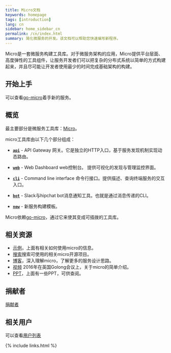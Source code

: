 ```yaml
---
title: Micro文档
keywords: homepage
tags: [introduction]
lang: cn
sidebar: home_sidebar_cn
permalink: /cn/index.html
summary: 简化微服务的开发。该文档可以帮助您快速编写新程序。
---
```


Micro是一套微服务构建工具库。对于微服务架构的应用，Micro提供平台层面、高度弹性的工具组件，让服务开发者们可以把复杂的分布式系统以简单的方式构建起来，并且尽可能让开发者使用最少的时间完成基础架构的构建。

## 开始上手

可以查看[go-micro](https://github.com/micro/go-micro)着手新的服务。

## 概览

最主要部分是微服务工具库：[Micro](https://github.com/micro/micro)。

micro工具库由以下几个部分组成：

- [**`api`**](/cn/api.html) - API Gateway 网关。它是独立的HTTP入口，基于服务发现机制实现动态路由。

- [**`web`**](/cn/web.html) - Web Dashboard web控制台。 提供可视化的发现与管理监控界面。

- [**`cli`**](/cn/cli.html) - Command line interface 命令行接口。提供描述、查询终端服务的交互入口。 

- [**`bot`**](/cn/bot.html) - Slack与hipchat bot消息通知工具。也就是通过消息传递的CLI。

- [**`new`**](/cn/new.html) - 新服务构建模板。

Micro依赖[go-micro](https://github.com/micro/go-micro)，通过它来使其变成可插拨的工具库。

## 相关资源

- [示例](https://github.com/micro/examples)，上面有相关如何使用micro的信息。
- [搜索](https://micro.mu/explore/)搜索可使用的相关micro开源项目。
- [博客](https://micro.mu/blog/)，深入理解micro，了解更多的服务设计思路。
- [视频](https://www.youtube.com/watch?v=xspaDovwk34) 2016年在英国Golong会议上，关于micro的简单介绍。
- [PPT](https://speakerdeck.com/asim)，上面有一些PPT，可供查阅。

## 捐献者

[捐献者](https://micro.mu/#sponsors)

## 相关用户

可以查看[用户列表](users.html)

{% include links.html %}
